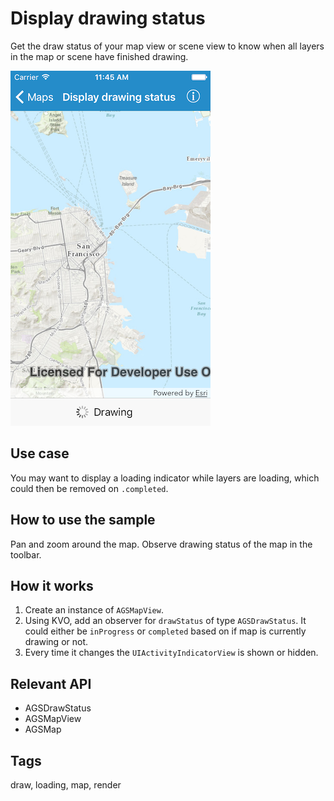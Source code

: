 # Display drawing status

Get the draw status of your map view or scene view to know when all layers in the map or scene have finished drawing.

![Image of display drawing status](display-drawing-status.png)

## Use case

You may want to display a loading indicator while layers are loading, which could then be removed on `.completed`.

## How to use the sample

Pan and zoom around the map. Observe drawing status of the map in the toolbar.

## How it works

1. Create an instance of `AGSMapView`.
2. Using KVO, add an observer for `drawStatus` of type `AGSDrawStatus`. It could either be `inProgress` or `completed` based on if map is currently drawing or not. 
3. Every time it changes the `UIActivityIndicatorView` is shown or hidden.

## Relevant API

* AGSDrawStatus
* AGSMapView
* AGSMap

## Tags

draw, loading, map, render
